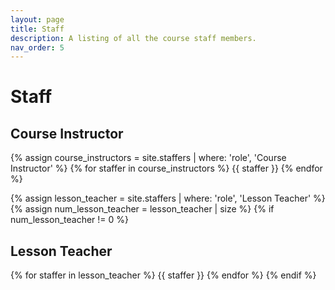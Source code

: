 ```yaml
---
layout: page
title: Staff
description: A listing of all the course staff members.
nav_order: 5
---
```


# Staff

## Course Instructor

{% assign course_instructors = site.staffers | where: 'role', 'Course Instructor' %}
{% for staffer in course_instructors %}
{{ staffer }}
{% endfor %}

{% assign lesson_teacher = site.staffers | where: 'role', 'Lesson Teacher' %}
{% assign num_lesson_teacher = lesson_teacher | size %}
{% if num_lesson_teacher != 0 %}
## Lesson Teacher

{% for staffer in lesson_teacher %}
{{ staffer }}
{% endfor %}
{% endif %}
